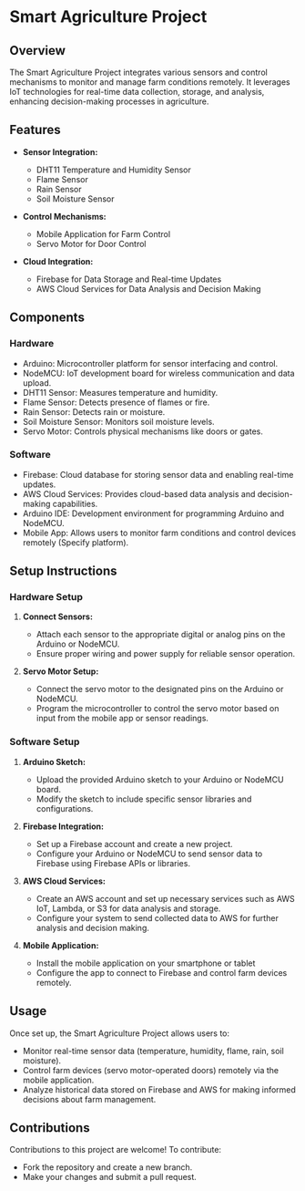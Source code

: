 # Smart Agriculture Project

## Overview

The Smart Agriculture Project integrates various sensors and control mechanisms to monitor and manage farm conditions remotely. It leverages IoT technologies for real-time data collection, storage, and analysis, enhancing decision-making processes in agriculture.

## Features

- **Sensor Integration:**
  - DHT11 Temperature and Humidity Sensor
  - Flame Sensor
  - Rain Sensor
  - Soil Moisture Sensor

- **Control Mechanisms:**
  - Mobile Application for Farm Control
  - Servo Motor for Door Control

- **Cloud Integration:**
  - Firebase for Data Storage and Real-time Updates
  - AWS Cloud Services for Data Analysis and Decision Making

## Components

### Hardware

- Arduino: Microcontroller platform for sensor interfacing and control.
- NodeMCU: IoT development board for wireless communication and data upload.
- DHT11 Sensor: Measures temperature and humidity.
- Flame Sensor: Detects presence of flames or fire.
- Rain Sensor: Detects rain or moisture.
- Soil Moisture Sensor: Monitors soil moisture levels.
- Servo Motor: Controls physical mechanisms like doors or gates.

### Software

- Firebase: Cloud database for storing sensor data and enabling real-time updates.
- AWS Cloud Services: Provides cloud-based data analysis and decision-making capabilities.
- Arduino IDE: Development environment for programming Arduino and NodeMCU.
- Mobile App: Allows users to monitor farm conditions and control devices remotely (Specify platform).

## Setup Instructions

### Hardware Setup

1. **Connect Sensors:**
   - Attach each sensor to the appropriate digital or analog pins on the Arduino or NodeMCU.
   - Ensure proper wiring and power supply for reliable sensor operation.

2. **Servo Motor Setup:**
   - Connect the servo motor to the designated pins on the Arduino or NodeMCU.
   - Program the microcontroller to control the servo motor based on input from the mobile app or sensor readings.

### Software Setup

1. **Arduino Sketch:**
   - Upload the provided Arduino sketch to your Arduino or NodeMCU board.
   - Modify the sketch to include specific sensor libraries and configurations.

2. **Firebase Integration:**
   - Set up a Firebase account and create a new project.
   - Configure your Arduino or NodeMCU to send sensor data to Firebase using Firebase APIs or libraries.

3. **AWS Cloud Services:**
   - Create an AWS account and set up necessary services such as AWS IoT, Lambda, or S3 for data analysis and storage.
   - Configure your system to send collected data to AWS for further analysis and decision making.

4. **Mobile Application:**
   - Install the mobile application on your smartphone or tablet 
   - Configure the app to connect to Firebase and control farm devices remotely.

## Usage

Once set up, the Smart Agriculture Project allows users to:
- Monitor real-time sensor data (temperature, humidity, flame, rain, soil moisture).
- Control farm devices (servo motor-operated doors) remotely via the mobile application.
- Analyze historical data stored on Firebase and AWS for making informed decisions about farm management.

## Contributions

Contributions to this project are welcome! To contribute:
- Fork the repository and create a new branch.
- Make your changes and submit a pull request.



